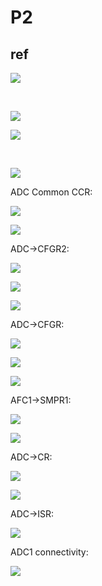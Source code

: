 # P2

## ref

![](https://i.imgur.com/uSLEwu3.png)

<br>

![](https://i.imgur.com/g9GPdaP.png)


![](https://i.imgur.com/m5EZ7Rr.png)


<br>

![](https://i.imgur.com/yL7O7QX.png)

ADC Common CCR:

![](https://i.imgur.com/dXSb3Bj.png)


![](https://i.imgur.com/hjwT4aG.png)


ADC->CFGR2:

![](https://i.imgur.com/M5MEPmM.png)

![](https://i.imgur.com/axGI3r0.png)

![](https://i.imgur.com/DZXGIhi.png)

ADC->CFGR:

![](https://i.imgur.com/470sIoG.png)


![](https://i.imgur.com/MbP9gwK.png)


![](https://i.imgur.com/qnDatRv.png)

AFC1->SMPR1:

![](https://i.imgur.com/jUssG8H.png)

![](https://i.imgur.com/fPiRFpm.png)

ADC->CR:

![](https://i.imgur.com/J8z9w7V.png)

![](https://i.imgur.com/31XEpY1.png)

ADC->ISR:

![](https://i.imgur.com/mVCrEZ8.png)

ADC1 connectivity:

![](https://i.imgur.com/J5yDsWM.png)
